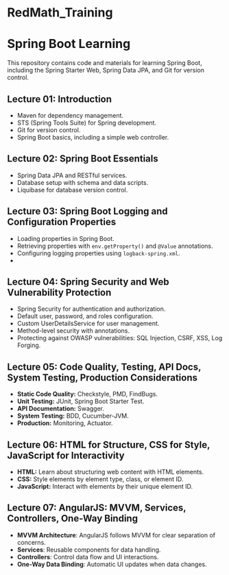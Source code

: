 # RedMath_Training
# Spring Boot Learning

This repository contains code and materials for learning Spring Boot, including the Spring Starter Web, Spring Data JPA, and Git for version control.

## Lecture 01: Introduction

- Maven for dependency management.
- STS (Spring Tools Suite) for Spring development.
- Git for version control.
- Spring Boot basics, including a simple web controller.

## Lecture 02: Spring Boot Essentials

- Spring Data JPA and RESTful services.
- Database setup with schema and data scripts.
- Liquibase for database version control.

## Lecture 03: Spring Boot Logging and Configuration Properties

- Loading properties in Spring Boot.
- Retrieving properties with `env.getProperty()` and `@Value` annotations.
- Configuring logging properties using `logback-spring.xml`.
- 
## Lecture 04: Spring Security and Web Vulnerability Protection

- Spring Security for authentication and authorization.
- Default user, password, and roles configuration.
- Custom UserDetailsService for user management.
- Method-level security with annotations.
- Protecting against OWASP vulnerabilities: SQL Injection, CSRF, XSS, Log Forging.
  
## Lecture 05: Code Quality, Testing, API Docs, System Testing, Production Considerations
- **Static Code Quality:** Checkstyle, PMD, FindBugs.
- **Unit Testing:** JUnit, Spring Boot Starter Test.
- **API Documentation:** Swagger.
- **System Testing:** BDD, Cucumber-JVM.
- **Production:** Monitoring, Actuator.
  
## Lecture 06: HTML for Structure, CSS for Style, JavaScript for Interactivity
- **HTML:** Learn about structuring web content with HTML elements.
- **CSS:** Style elements by element type, class, or element ID.
- **JavaScript:** Interact with elements by their unique element ID.
  
## Lecture 07: AngularJS: MVVM, Services, Controllers, One-Way Binding
- **MVVM Architecture**: AngularJS follows MVVM for clear separation of concerns.
- **Services**: Reusable components for data handling.
- **Controllers**: Control data flow and UI interactions.
- **One-Way Data Binding**: Automatic UI updates when data changes.
